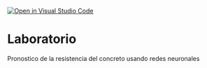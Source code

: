 [![Open in Visual Studio Code](https://classroom.github.com/assets/open-in-vscode-718a45dd9cf7e7f842a935f5ebbe5719a5e09af4491e668f4dbf3b35d5cca122.svg)](https://classroom.github.com/online_ide?assignment_repo_id=13038502&assignment_repo_type=AssignmentRepo)
# Laboratorio
Pronostico de la resistencia del concreto usando redes neuronales
